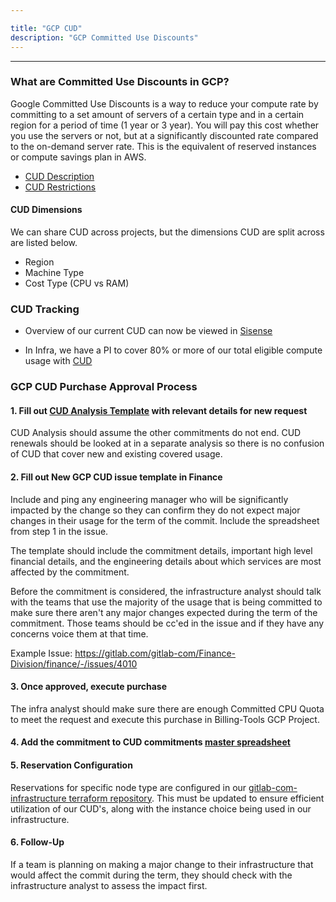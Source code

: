 ```yaml
---

title: "GCP CUD"
description: "GCP Committed Use Discounts"
---
```











----
### What are Committed Use Discounts in GCP?
Google Committed Use Discounts is a way to reduce your compute rate by committing to a set amount of servers of a certain type and in a certain region for a period of time (1 year or 3 year). You will pay this cost whether you use the servers or not, but at a significantly discounted rate compared to the on-demand server rate. This is the equivalent of reserved instances or compute savings plan in AWS.
- [CUD Description](https://cloud.google.com/compute/docs/instances/signing-up-committed-use-discounts)
- [CUD Restrictions](https://cloud.google.com/compute/docs/instances/signing-up-committed-use-discounts#restrictions)

#### CUD Dimensions
We can share CUD across projects, but the dimensions CUD are split across are listed below.
- Region
- Machine Type
- Cost Type (CPU vs RAM)

### CUD Tracking
- Overview of our current CUD can now be viewed in [Sisense](https://app.periscopedata.com/app/gitlab/848796/WIP:-GCP-CUD-Overview)

- In Infra, we have a PI to cover 80% or more of our total eligible compute usage with [CUD](/handbook/engineering/infrastructure/performance-indicators/#gcp-cud-coverage-)

### GCP CUD Purchase Approval Process
#### 1. Fill out [CUD Analysis Template](https://docs.google.com/spreadsheets/d/1yAIpX875Mjcq-DfuyFi4C-y5FaWGoAvoHmW6qHj9Rlc) with relevant details for new request
CUD Analysis should assume the other commitments do not end. CUD renewals should be looked at in a separate analysis so there is no confusion of CUD that cover new and existing covered usage.

#### 2. Fill out New GCP CUD issue template in Finance
Include and ping any engineering manager who will be significantly impacted by the change so they can confirm they do not expect major changes in their usage for the term of the commit. Include the spreadsheet from step 1 in the issue.

The template should include the commitment details, important high level financial details, and the engineering details about which services are most affected by the commitment.

Before the commitment is considered, the infrastructure analyst should talk with the teams that use the majority of the usage that is being committed to make sure there aren't any major changes expected during the term of the commitment.
Those teams should be cc'ed in the issue and if they have any concerns voice them at that time.

Example Issue: https://gitlab.com/gitlab-com/Finance-Division/finance/-/issues/4010

#### 3. Once approved, execute purchase
The infra analyst should make sure there are enough Committed CPU Quota to meet the request and execute this purchase in Billing-Tools GCP Project.

#### 4. Add the commitment to CUD commitments [master spreadsheet](https://docs.google.com/spreadsheets/d/1qwsrRidYsYgoEIbCA6VDhdZW_P6ljeYcLMcja2bhCtc)

#### 5. Reservation Configuration
Reservations for specific node type are configured in our
[gitlab-com-infrastructure terraform
repository](https://ops.gitlab.net/gitlab-com/gitlab-com-infrastructure/-/blob/master/environments/gprd/gcp-reservations.tf).
This must be updated to ensure efficient utilization of our CUD's, along with
the instance choice being used in our infrastructure.

#### 6. Follow-Up
If a team is planning on making a major change to their infrastructure that would affect the commit during the term, they should check with the infrastructure analyst to assess the impact first.
